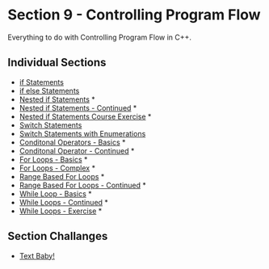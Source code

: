 # Section 9 - Controlling Program Flow
Everything to do with Controlling Program Flow in C++.

## Individual Sections
- [if Statements](https://github.com/0xToast/Cplusplus/blob/main/Udemy/section%209/ifStatements.cpp)
- [if else Statements](https://github.com/0xToast/Cplusplus/blob/main/Udemy/section%209/ifelseStatments.cpp)
- [Nested if Statements](https://github.com/0xToast/Cplusplus/blob/main/Udemy/section%209/nestedIfStatements.cpp) *
- [Nested if Statements - Continued](https://github.com/0xToast/Cplusplus/blob/main/Udemy/section%209/nestedIfStatementsCont.cpp) *
- [Nested if Statements Course Exercise](https://github.com/0xToast/Cplusplus/blob/main/Udemy/section%209/nestedIfStatementsCont.cpp) *
- [Switch Statements](https://github.com/0xToast/Cplusplus/blob/main/Udemy/section%209/switchStatement.cpp) 
- [Switch Statements with Enumerations](https://github.com/0xToast/Cplusplus/blob/main/Udemy/section%209/switchStatementWithEnum.cpp) 
- [Conditonal Operators - Basics](https://github.com/0xToast/Cplusplus/blob/main/Udemy/section%209/conditonalOperatorsBasicExampls.cpp) *
- [Conditonal Operator - Continued](https://github.com/0xToast/Cplusplus/blob/main/Udemy/section%209/conditonalOperatorsContinued.cpp) *
- [For Loops - Basics](https://github.com/0xToast/Cplusplus/blob/main/Udemy/section%209/forLoopBasics.cpp) *
- [For Loops - Complex](https://github.com/0xToast/Cplusplus/blob/main/Udemy/section%209/forLoopComplex.cpp) *
- [Range Based For Loops](https://github.com/0xToast/Cplusplus/blob/main/Udemy/section%209/rangebaseForLoopBasics.cpp) *
- [Range Based For Loops - Continued](https://github.com/0xToast/Cplusplus/blob/main/Udemy/section%209/rangeBasedForLoopsExercises.cpp) *
- [While Loop - Basics](https://github.com/0xToast/Cplusplus/blob/main/Udemy/section%209/whileLoopBasics.cpp) *
- [While Loops - Continued](https://github.com/0xToast/Cplusplus/blob/main/Udemy/section%209/whileLoopsContinued.cpp) *
- [While Loops - Exercise](URL) *
## Section Challanges
- [Text Baby!](URL)
